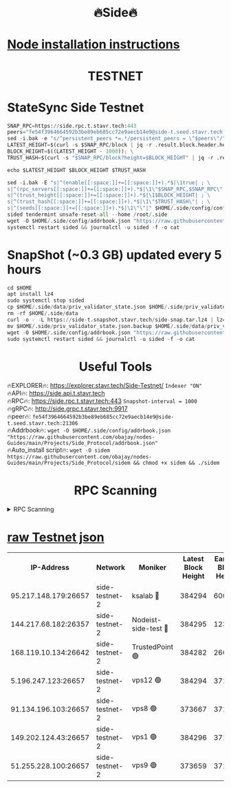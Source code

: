 <h1 align="center"> 🔥Side🔥</h1>

[Node installation instructions](https://github.com/obajay/nodes-Guides/tree/main/Projects/Side_Protocol)
=

<h1 align="center"> TESTNET</h1>

# StateSync Side Testnet
```python
SNAP_RPC=https://side.rpc.t.stavr.tech:443
peers="fe54f3964664592b3be89eb685cc72e9aecb14e9@side-t.seed.stavr.tech:21306"
sed -i.bak -e "s/^persistent_peers *=.*/persistent_peers = \"$peers\"/" $HOME/.side/config/config.toml
LATEST_HEIGHT=$(curl -s $SNAP_RPC/block | jq -r .result.block.header.height); \
BLOCK_HEIGHT=$((LATEST_HEIGHT - 1000)); \
TRUST_HASH=$(curl -s "$SNAP_RPC/block?height=$BLOCK_HEIGHT" | jq -r .result.block_id.hash)

echo $LATEST_HEIGHT $BLOCK_HEIGHT $TRUST_HASH

sed -i.bak -E "s|^(enable[[:space:]]+=[[:space:]]+).*$|\1true| ; \
s|^(rpc_servers[[:space:]]+=[[:space:]]+).*$|\1\"$SNAP_RPC,$SNAP_RPC\"| ; \
s|^(trust_height[[:space:]]+=[[:space:]]+).*$|\1$BLOCK_HEIGHT| ; \
s|^(trust_hash[[:space:]]+=[[:space:]]+).*$|\1\"$TRUST_HASH\"| ; \
s|^(seeds[[:space:]]+=[[:space:]]+).*$|\1\"\"|" $HOME/.side/config/config.toml
sided tendermint unsafe-reset-all --home /root/.side
wget -O $HOME/.side/config/addrbook.json "https://raw.githubusercontent.com/obajay/nodes-Guides/main/Projects/Side_Protocol/addrbook.json"
systemctl restart sided && journalctl -u sided -f -o cat
```
# SnapShot (~0.3 GB) updated every 5 hours
```python
cd $HOME
apt install lz4
sudo systemctl stop sided
cp $HOME/.side/data/priv_validator_state.json $HOME/.side/priv_validator_state.json.backup
rm -rf $HOME/.side/data
curl -o - -L https://side-t.snapshot.stavr.tech/side-snap.tar.lz4 | lz4 -c -d - | tar -x -C $HOME/.side --strip-components 2
mv $HOME/.side/priv_validator_state.json.backup $HOME/.side/data/priv_validator_state.json
wget -O $HOME/.side/config/addrbook.json "https://raw.githubusercontent.com/obajay/nodes-Guides/main/Projects/Side_Protocol/addrbook.json"
sudo systemctl restart sided && journalctl -u sided -f -o cat
```
 <h1 align="center"> Useful Tools</h1>
 
🔥EXPLORER🔥: https://explorer.stavr.tech/Side-Testnet/        `Indexer "ON"` \
🔥API🔥:      https://side.api.t.stavr.tech \
🔥RPC🔥:      https://side.rpc.t.stavr.tech:443              `Snapshot-interval = 1000` \
🔥gRPC🔥:     http://side.grpc.t.stavr.tech:9917 \
🔥peer🔥:     `fe54f3964664592b3be89eb685cc72e9aecb14e9@side-t.seed.stavr.tech:21306` \
🔥Addrbook🔥: ```wget -O $HOME/.side/config/addrbook.json "https://raw.githubusercontent.com/obajay/nodes-Guides/main/Projects/Side_Protocol/addrbook.json"``` \
🔥Auto_install script🔥:  `wget -O sidem https://raw.githubusercontent.com/obajay/nodes-Guides/main/Projects/Side_Protocol/sidem && chmod +x sidem && ./sidem`

<h1 align="center"> RPC Scanning</h1>

<details>
<summary>RPC Scanning</summary>

<h2 align="center"> We scan nodes in real time every 4 hours. And we provide the final result of RPC endpoints.
We cannot influence the operation of these nodes in any way. </h2>


```python
If Voting Power is higher than 0 --> then the Node is a validator of the network and may be subject to attack and be a potential threat to the chain.
```
```python
We marked such validators with a red symbol
```

</details>

[raw Testnet json](https://rpc-check.sidet.stavr.tech/sidet/rpc-sidet-result.json)
=


<table><tr><th>IP-Address</th><th>Network</th><th>Moniker</th><th>Latest Block Height</th><th>Earliest Block Height</th><th>Catching Up</th><th>Tx Index</th><th>Voting Power</th><th>Scan Time</th></tr><tr><td>95.217.148.179:26657</td><td>side-testnet-2</td><td>ksalab 🔴</td><td>384294</td><td>6001</td><td>False</td><td>off</td><td>80626</td><td>2024-03-20T11:12:53.820458223UTC</td></tr><tr><td>144.217.68.182:26357</td><td>side-testnet-2</td><td>Nodeist-side-test 🔴</td><td>384295</td><td>123001</td><td>False</td><td>off</td><td>20071166</td><td>2024-03-20T11:12:56.700556506UTC</td></tr><tr><td>168.119.10.134:26642</td><td>side-testnet-2</td><td>TrustedPoint 🟢</td><td>384282</td><td>266001</td><td>False</td><td>off</td><td>0</td><td>2024-03-20T11:12:56.115396098UTC</td></tr><tr><td>5.196.247.123:26657</td><td>side-testnet-2</td><td>vps12 🟢</td><td>384294</td><td>371001</td><td>False</td><td>on</td><td>0</td><td>2024-03-20T11:12:51.483095863UTC</td></tr><tr><td>91.134.196.103:26657</td><td>side-testnet-2</td><td>vps8 🟢</td><td>373667</td><td>371001</td><td>False</td><td>on</td><td>0</td><td>2024-03-20T11:13:01.849780335UTC</td></tr><tr><td>149.202.124.43:26657</td><td>side-testnet-2</td><td>vps1 🟢</td><td>384296</td><td>371001</td><td>False</td><td>on</td><td>0</td><td>2024-03-20T11:13:02.623364191UTC</td></tr><tr><td>51.255.228.100:26657</td><td>side-testnet-2</td><td>vps9 🟢</td><td>373659</td><td>371001</td><td>False</td><td>on</td><td>0</td><td>2024-03-20T11:13:03.478959121UTC</td></tr></table>